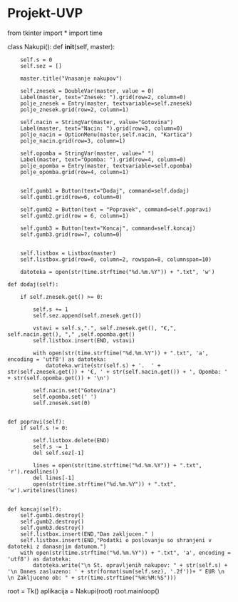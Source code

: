 # Projekt-UVP

from tkinter import *
import time


class Nakupi():
    def __init__(self, master):
    
        self.s = 0
        self.sez = []
        
        master.title("Vnasanje nakupov")
        
        self.znesek = DoubleVar(master, value = 0)        
        Label(master, text="Znesek: ").grid(row=2, column=0)
        polje_znesek = Entry(master, textvariable=self.znesek)        
        polje_znesek.grid(row=2, column=1)

        self.nacin = StringVar(master, value="Gotovina")        
        Label(master, text="Nacin: ").grid(row=3, column=0)
        polje_nacin = OptionMenu(master,self.nacin, "Kartica")
        polje_nacin.grid(row=3, column=1)

        self.opomba = StringVar(master, value=" ")        
        Label(master, text="Opomba: ").grid(row=4, column=0)
        polje_opomba = Entry(master, textvariable=self.opomba)        
        polje_opomba.grid(row=4, column=1)
        
    
        self.gumb1 = Button(text="Dodaj", command=self.dodaj)
        self.gumb1.grid(row=6, column=0)        

        self.gumb2 = Button(text = "Popravek", command=self.popravi)
        self.gumb2.grid(row = 6, column=1)

        self.gumb3 = Button(text="Koncaj", command=self.koncaj)
        self.gumb3.grid(row=7, column=0)


        self.listbox = Listbox(master)
        self.listbox.grid(row=0, column=2, rowspan=8, columnspan=10)

        datoteka = open(str(time.strftime("%d.%m.%Y")) + ".txt", 'w')

    def dodaj(self):
            
        if self.znesek.get() >= 0:
            
            self.s += 1
            self.sez.append(self.znesek.get())
                
            vstavi = self.s,".", self.znesek.get(), "€,", self.nacin.get(), "," ,self.opomba.get()
            self.listbox.insert(END, vstavi)

            with open(str(time.strftime("%d.%m.%Y")) + ".txt", 'a', encoding = 'utf8') as datoteka:
                datoteka.write(str(self.s) + '.  ' + str(self.znesek.get()) + '€, ' + str(self.nacin.get()) + ', Opomba: ' + str(self.opomba.get()) + '\n')         

            self.nacin.set("Gotovina")             
            self.opomba.set(' ')
            self.znesek.set(0)

        
    def popravi(self):
        if self.s != 0:
            
            self.listbox.delete(END)
            self.s -= 1
            del self.sez[-1]
        
            lines = open(str(time.strftime("%d.%m.%Y")) + ".txt", 'r').readlines() 
            del lines[-1]  
            open(str(time.strftime("%d.%m.%Y")) + ".txt", 'w').writelines(lines) 
               

    def koncaj(self):
        self.gumb1.destroy()
        self.gumb2.destroy()
        self.gumb3.destroy()
        self.listbox.insert(END,"Dan zakljucen." )
        self.listbox.insert(END,"Podatki o poslovanju so shranjeni v datoteki z danasnjim datumom.")
        with open(str(time.strftime("%d.%m.%Y")) + ".txt", 'a', encoding = 'utf8') as datoteka:
            datoteka.write("\n St. opravljenih nakupov: " + str(self.s) + '\n Danes zasluzeno: ' + str(format(sum(self.sez), '.2f'))+ " EUR \n \n Zakljuceno ob: " + str(time.strftime("%H:%M:%S")))


root = Tk() 
aplikacija = Nakupi(root) 
root.mainloop()


